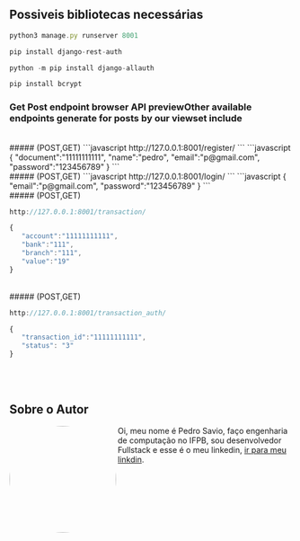 ## Possiveis bibliotecas necessárias
```javascript
python3 manage.py runserver 8001
```
```javascript
pip install django-rest-auth
```

```javascript
python -m pip install django-allauth
```
```javascript
pip install bcrypt
```



### Get Post endpoint browser API previewOther available endpoints generate for posts by our viewset include
<br>
 ##### (POST,GET)
```javascript
	http://127.0.0.1:8001/register/
```
```javascript
{
    "document":"11111111111",
    "name":"pedro",
    "email":"p@gmail.com",
    "password":"123456789"
}
```
<br>
 ##### (POST,GET)
```javascript
http://127.0.0.1:8001/login/ 
```
```javascript
{
    "email":"p@gmail.com",
    "password":"123456789"
}
```
<br>
 ##### (POST,GET)
 
 ```javascript
http://127.0.0.1:8001/transaction/
```
 ```javascript
{
    "account":"11111111111",
    "bank":"111",
    "branch":"111",
    "value":"19"
}
```
<br>
 ##### (POST,GET)
 
 ```javascript
http://127.0.0.1:8001/transaction_auth/ 
```
 ```javascript
{
    "transaction_id":"11111111111",
    "status": "3"
}
```

<br>
<br>



## Sobre o Autor
<img   style="border-radius: 50%"  align="left" width="190" height="190" margin-right="150px"  src="https://lh3.googleusercontent.com/pw/AM-JKLUq-TgjEzhoVY_CtieDZgnZNOoIGyAubOEKisc2FKt7HMCSVv4DGHZjixw4Z2_yomTtgUKr0kxFUyUdmOuTyJnQfhgzXEyOVk6JoajO58wYDtWcrDF-EPRjaE1hj2EsZtM-OYgQsDjHGjdny1yGetxeWw=s250-no?authuser=0"> Oi, meu nome é Pedro Savio, faço engenharia de computação no IFPB, sou desenvolvedor Fullstack e esse é o meu linkedin,  [ir para meu linkdin](https://www.linkedin.com/in/pedro-s-04a300129/).

